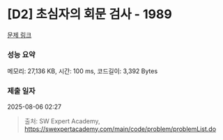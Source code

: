 # [D2] 초심자의 회문 검사 - 1989 

[문제 링크](https://swexpertacademy.com/main/code/problem/problemDetail.do?contestProbId=AV5PyTLqAf4DFAUq) 

### 성능 요약

메모리: 27,136 KB, 시간: 100 ms, 코드길이: 3,392 Bytes

### 제출 일자

2025-08-06 02:27



> 출처: SW Expert Academy, https://swexpertacademy.com/main/code/problem/problemList.do